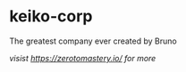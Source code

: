 # keiko-corp 
The greatest company ever created by Bruno

*visist https://zerotomastery.io/ for more*

